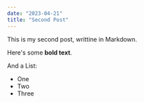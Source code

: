 ```yaml
---
date: "2023-04-21"
title: "Second Post"
---
```



This is my second post, writtine in Markdown.

Here's some __bold text__.


And a List:


* One 
* Two
* Three